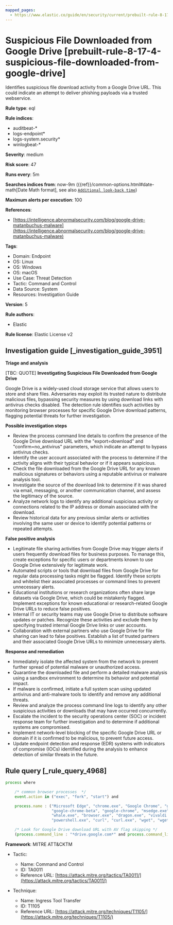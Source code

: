 ```yaml
---
mapped_pages:
  - https://www.elastic.co/guide/en/security/current/prebuilt-rule-8-17-4-suspicious-file-downloaded-from-google-drive.html
---
```


# Suspicious File Downloaded from Google Drive [prebuilt-rule-8-17-4-suspicious-file-downloaded-from-google-drive]

Identifies suspicious file download activity from a Google Drive URL. This could indicate an attempt to deliver phishing payloads via a trusted webservice.

**Rule type**: eql

**Rule indices**:

* auditbeat-*
* logs-endpoint*
* logs-system.security*
* winlogbeat-*

**Severity**: medium

**Risk score**: 47

**Runs every**: 5m

**Searches indices from**: now-9m ({{ref}}/common-options.html#date-math[Date Math format], see also [`Additional look-back time`](docs-content://solutions/security/detect-and-alert/create-detection-rule.md#rule-schedule))

**Maximum alerts per execution**: 100

**References**:

* [https://intelligence.abnormalsecurity.com/blog/google-drive-matanbuchus-malware](https://intelligence.abnormalsecurity.com/blog/google-drive-matanbuchus-malware)

**Tags**:

* Domain: Endpoint
* OS: Linux
* OS: Windows
* OS: macOS
* Use Case: Threat Detection
* Tactic: Command and Control
* Data Source: System
* Resources: Investigation Guide

**Version**: 5

**Rule authors**:

* Elastic

**Rule license**: Elastic License v2

## Investigation guide [_investigation_guide_3951]

**Triage and analysis**

[TBC: QUOTE]
**Investigating Suspicious File Downloaded from Google Drive**

Google Drive is a widely-used cloud storage service that allows users to store and share files. Adversaries may exploit its trusted nature to distribute malicious files, bypassing security measures by using download links with antivirus checks disabled. The detection rule identifies such activities by monitoring browser processes for specific Google Drive download patterns, flagging potential threats for further investigation.

**Possible investigation steps**

* Review the process command line details to confirm the presence of the Google Drive download URL with the "export=download" and "confirm=no_antivirus" parameters, which indicate an attempt to bypass antivirus checks.
* Identify the user account associated with the process to determine if the activity aligns with their typical behavior or if it appears suspicious.
* Check the file downloaded from the Google Drive URL for any known malicious signatures or behaviors using a reputable antivirus or malware analysis tool.
* Investigate the source of the download link to determine if it was shared via email, messaging, or another communication channel, and assess the legitimacy of the source.
* Analyze network logs to identify any additional suspicious activity or connections related to the IP address or domain associated with the download.
* Review historical data for any previous similar alerts or activities involving the same user or device to identify potential patterns or repeated attempts.

**False positive analysis**

* Legitimate file sharing activities from Google Drive may trigger alerts if users frequently download files for business purposes. To manage this, create exceptions for specific users or departments known to use Google Drive extensively for legitimate work.
* Automated scripts or tools that download files from Google Drive for regular data processing tasks might be flagged. Identify these scripts and whitelist their associated processes or command lines to prevent unnecessary alerts.
* Educational institutions or research organizations often share large datasets via Google Drive, which could be mistakenly flagged. Implement exceptions for known educational or research-related Google Drive URLs to reduce false positives.
* Internal IT or security teams may use Google Drive to distribute software updates or patches. Recognize these activities and exclude them by specifying trusted internal Google Drive links or user accounts.
* Collaboration with external partners who use Google Drive for file sharing can lead to false positives. Establish a list of trusted partners and their associated Google Drive URLs to minimize unnecessary alerts.

**Response and remediation**

* Immediately isolate the affected system from the network to prevent further spread of potential malware or unauthorized access.
* Quarantine the downloaded file and perform a detailed malware analysis using a sandbox environment to determine its behavior and potential impact.
* If malware is confirmed, initiate a full system scan using updated antivirus and anti-malware tools to identify and remove any additional threats.
* Review and analyze the process command line logs to identify any other suspicious activities or downloads that may have occurred concurrently.
* Escalate the incident to the security operations center (SOC) or incident response team for further investigation and to determine if additional systems are compromised.
* Implement network-level blocking of the specific Google Drive URL or domain if it is confirmed to be malicious, to prevent future access.
* Update endpoint detection and response (EDR) systems with indicators of compromise (IOCs) identified during the analysis to enhance detection of similar threats in the future.


## Rule query [_rule_query_4968]

```js
process where

    /* common browser processes  */
    event.action in ("exec", "fork", "start") and

    process.name : ("Microsoft Edge", "chrome.exe", "Google Chrome", "google-chrome-stable",
                    "google-chrome-beta", "google-chrome", "msedge.exe", "firefox.exe", "brave.exe",
                    "whale.exe", "browser.exe", "dragon.exe", "vivaldi.exe", "opera.exe", "firefox",
                    "powershell.exe", "curl", "curl.exe", "wget", "wget.exe") and

    /* Look for Google Drive download URL with AV flag skipping */
    (process.command_line : "*drive.google.com*" and process.command_line : "*export=download*" and process.command_line : "*confirm=no_antivirus*")
```

**Framework**: MITRE ATT&CKTM

* Tactic:

    * Name: Command and Control
    * ID: TA0011
    * Reference URL: [https://attack.mitre.org/tactics/TA0011/](https://attack.mitre.org/tactics/TA0011/)

* Technique:

    * Name: Ingress Tool Transfer
    * ID: T1105
    * Reference URL: [https://attack.mitre.org/techniques/T1105/](https://attack.mitre.org/techniques/T1105/)



